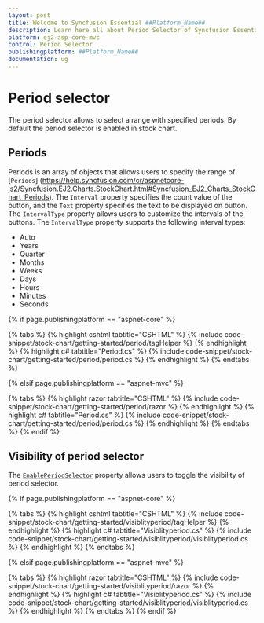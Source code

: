 ```yaml
---
layout: post
title: Welcome to Syncfusion Essential ##Platform_Name##
description: Learn here all about Period Selector of Syncfusion Essential ##Platform_Name## widgets based on HTML5 and jQuery.
platform: ej2-asp-core-mvc
control: Period Selector
publishingplatform: ##Platform_Name##
documentation: ug
---
```



# Period selector

The period selector allows to select a range with specified periods. By default the period selector is enabled in stock chart.

## Periods

<!-- markdownlint-disable MD034 -->

Periods is an array of objects that allows users to specify the range of [`Periods`] (https://help.syncfusion.com/cr/aspnetcore-js2/Syncfusion.EJ2.Charts.StockChart.html#Syncfusion_EJ2_Charts_StockChart_Periods). The `Interval` property specifies the count value of the button, and the `Text` property specifies the text to be displayed on button. The `IntervalType` property allows users to customize the intervals of the buttons. The `IntervalType` property supports the following interval types:

* Auto
* Years
* Quarter
* Months
* Weeks
* Days
* Hours
* Minutes
* Seconds

{% if page.publishingplatform == "aspnet-core" %}

{% tabs %}
{% highlight cshtml tabtitle="CSHTML" %}
{% include code-snippet/stock-chart/getting-started/period/tagHelper %}
{% endhighlight %}
{% highlight c# tabtitle="Period.cs" %}
{% include code-snippet/stock-chart/getting-started/period/period.cs %}
{% endhighlight %}
{% endtabs %}

{% elsif page.publishingplatform == "aspnet-mvc" %}

{% tabs %}
{% highlight razor tabtitle="CSHTML" %}
{% include code-snippet/stock-chart/getting-started/period/razor %}
{% endhighlight %}
{% highlight c# tabtitle="Period.cs" %}
{% include code-snippet/stock-chart/getting-started/period/period.cs %}
{% endhighlight %}
{% endtabs %}
{% endif %}



## Visibility of period selector

The [`EnablePeriodSelector`](https://help.syncfusion.com/cr/aspnetcore-js2/Syncfusion.EJ2.Charts.StockChart.html#Syncfusion_EJ2_Charts_StockChart_EnablePeriodSelector) property allows users to toggle the visibility of period selector.

{% if page.publishingplatform == "aspnet-core" %}

{% tabs %}
{% highlight cshtml tabtitle="CSHTML" %}
{% include code-snippet/stock-chart/getting-started/visiblityperiod/tagHelper %}
{% endhighlight %}
{% highlight c# tabtitle="Visiblityperiod.cs" %}
{% include code-snippet/stock-chart/getting-started/visiblityperiod/visiblityperiod.cs %}
{% endhighlight %}
{% endtabs %}

{% elsif page.publishingplatform == "aspnet-mvc" %}

{% tabs %}
{% highlight razor tabtitle="CSHTML" %}
{% include code-snippet/stock-chart/getting-started/visiblityperiod/razor %}
{% endhighlight %}
{% highlight c# tabtitle="Visiblityperiod.cs" %}
{% include code-snippet/stock-chart/getting-started/visiblityperiod/visiblityperiod.cs %}
{% endhighlight %}
{% endtabs %}
{% endif %}

